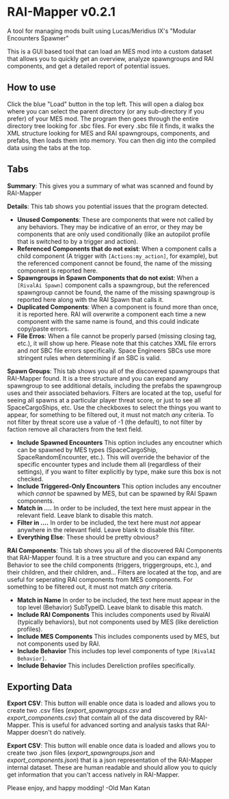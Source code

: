 # RAI-Mapper v0.2.1
A tool for managing mods built using Lucas/Meridius IX's "Modular Encounters Spawner"

This is a GUI based tool that can load an MES mod into a custom dataset that allows you to quickly get an overview, analyze spawngroups and RAI components, and get a detailed report of potential issues. 

## **How to use**

Click the blue "Load" button in the top left. This will open a dialog box where you can select the parent directory (or any sub-directory if you prefer) of your MES mod. The program then goes through the entire directory tree looking for .sbc files. For every .sbc file it finds, it walks the XML structure looking for MES and RAI spawngroups, components, and prefabs, then loads them into memory. You can then dig into the compiled data using the tabs at the top.

## **Tabs**

__Summary__: This gives you a summary of what was scanned and found by RAI-Mapper

__Details__: This tab shows you potential issues that the program detected.
* __Unused Components__: These are components that were not called by any behaviors. They may be indicative of an error, or they may be components that are only used conditionally (like an autopilot profile that is switched to by a trigger and action).
* __Referenced Components that do not exist__: When a component calls a child component (A trigger with `[Actions:my_action]`, for example), but the referenced component cannot be found, the name of the missing component is reported here.
* __Spawngroups in Spawn Components that do not exist__: When a `[RivalAi Spawn]` component calls a spawngroup, but the referenced spawngroup cannot be found, the name of the missing spawngroup is reported here along with the RAI Spawn that calls it.
* __Duplicated Components__: When a component is found more than once, it is reported here. RAI will overwrite a component each time a new component with the same name is found, and this could indicate copy/paste errors.
* __File Erros__: When a file cannot be properly parsed (missing closing tag, etc.), it will show up here. Please note that this catches XML file errors and *not* SBC file errors specifically. Space Engineers SBCs use more stringent rules when determining if an SBC is valid.

__Spawn Groups__: This tab shows you all of the discovered spawngroups that RAI-Mapper found. It is a tree structure and you can expand any spawngroup to see additional details, including the prefabs the spawngroup uses and their associated behaviors. Filters are located at the top, useful for seeing all spawns at a particular player threat score, or just to see all SpaceCargoShips, etc. Use the checkboxes to select the things you want to appear, for something to be filtered out, it must not match *any* criteria. To not filter by threat score use a value of -1 (the default), to not filter by faction remove all characters from the text field.
* __Include Spawned Encounters__ This option includes any encoutner which can be spawned by MES types (SpaceCargoShip, SpaceRandomEncounter, etc.). This will override the behavior of the specific encounter types and include them all (regardless of their settings), if you want to filter explicitly by type, make sure this box is not checked.
* __Include Triggered-Only Encounters__ This option includes any encoutner which *cannot* be spawned by MES, but can be spawned by RAI Spawn components.
* __Match in ....__ In order to be included, the text here must appear in the relevant field. Leave blank to disable this match.
* __Filter in ....__ In order to be included, the text here must *not* appear anywhere in the relevant field. Leave blank to disable this filter.
* __Everything Else__: These should be pretty obvious?

__RAI Components__: This tab shows you all of the discovered RAI Components that RAI-Mapper found. It is a tree structure and you can expand any Behavior to see the child components (triggers, triggergroups, etc.), and their children, and their children, and... Filters are located at the top, and are useful for seperating RAI components from MES components. For something to be filtered out, it must not match *any* criteria.
* __Match in Name__ In order to be included, the text here must appear in the top level (Behavior) SubTypeID. Leave blank to disable this match.
* __Include RAI Components__ This includes components used by RivalAI (typically behaviors), but not components used by MES (like dereliction profiles).
* __Include MES Components__ This includes components used by MES, but not components used by RAI.
* __Include Behavior__ This includes top level components of type `[RivalAI Behavior]`.
* __Include Behavior__ This includes Dereliction profiles specifically.

## **Exporting Data**

__Export CSV__: This button will enable once data is loaded and allows you to create two .csv files (*export_spawngroups.csv* and *export_components.csv*) that contain all of the data discovered by RAI-Mapper. This is useful for advanced sorting and analysis tasks that RAI-Mapper doesn't do natively.

__Export CSV__: This button will enable once data is loaded and allows you to create two .json files (*export_spawngroups.json* and *export_components.json*) that is a json representation of the RAI-Mapper internal dataset. These are human readable and should allow you to quicly get information that you can't access natively in RAI-Mapper.


Please enjoy, and happy modding!
-Old Man Katan
